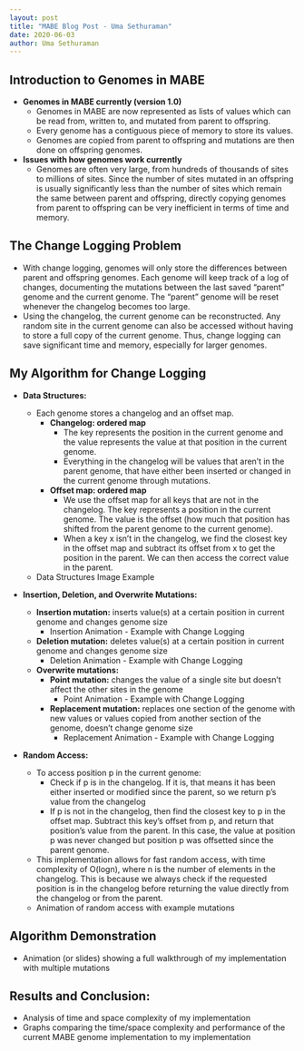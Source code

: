 ```yaml
---
layout: post
title: "MABE Blog Post - Uma Sethuraman"
date: 2020-06-03
author: Uma Sethuraman
---
```


## Introduction to Genomes in MABE
- **Genomes in MABE currently (version 1.0)**
    - Genomes in MABE are now represented as lists of values which can be read from, written to, and mutated from parent to offspring.
    - Every genome has a contiguous piece of memory to store its values. 
    - Genomes are copied from parent to offspring and mutations are then done on offspring genomes.
- **Issues with how genomes work currently**
    - Genomes are often very large, from hundreds of thousands of sites to millions of sites. Since the number of sites mutated in an offspring is usually significantly less than the number of sites which remain the same between parent and offspring, directly copying genomes from parent to offspring can be very inefficient in terms of time and memory. 

## The Change Logging Problem
- With change logging, genomes will only store the differences between parent and offspring genomes. Each genome will keep track of a log of changes, documenting the mutations between the last saved “parent” genome and the current genome. The “parent” genome will be reset whenever the changelog becomes too large. 
- Using the changelog, the current genome can be reconstructed. Any random site in the current genome can also be accessed without having to store a full copy of the current genome. Thus, change logging can save significant time and memory, especially for larger genomes. 

## My Algorithm for Change Logging
- **Data Structures:**
  - Each genome stores a changelog and an offset map.
    - **Changelog: ordered map**
      - The key represents the position in the current genome and the value represents the value at that position in the current genome.
      - Everything in the changelog will be values that aren’t in the parent genome, that have either been inserted or changed in the current genome through mutations.
    - **Offset map: ordered map**
      - We use the offset map for all keys that are not in the changelog. The key represents a position in the current genome. The value is the offset (how much that position has shifted from the parent genome to the current genome). 
      - When a key x isn’t in the changelog, we find the closest key in the offset map and subtract its offset from x to get the position in the parent. We can then access the correct value in the parent.
  - Data Structures Image Example

- **Insertion, Deletion, and Overwrite Mutations:**
  - **Insertion mutation:** inserts value(s) at a certain position in current genome and changes genome size
      - Insertion Animation - Example with Change Logging
  - **Deletion mutation:** deletes value(s) at a certain position in current genome and changes genome size
    - Deletion Animation - Example with Change Logging
  - **Overwrite mutations:**
    - **Point mutation:** changes the value of a single site but doesn’t affect the other sites in the genome
      - Point Animation - Example with Change Logging
    - **Replacement mutation:** replaces one section of the genome with new values or values copied from another section of the genome, doesn’t change genome size
      - Replacement Animation - Example with Change Logging
      
- **Random Access:**
  - To access position p in the current genome:
    - Check if p is in the changelog. If it is, that means it has been either inserted or modified since the parent, so we return p’s value from the changelog
    - If p is not in the changelog, then find the closest key to p in the offset map. Subtract this key’s offset from p, and return that position’s value from the parent. In this case, the value at position p was never changed but position p was offsetted since the parent genome.
  - This implementation allows for fast random access, with time complexity of O(logn), where n is the number of elements in the changelog. This is because we always check if the requested position is in the changelog before returning the value directly from the changelog or from the parent.
  - Animation of random access with example mutations
  
## Algorithm Demonstration
  - Animation (or slides) showing a full walkthrough of my implementation with multiple mutations
  
## Results and Conclusion: 
  - Analysis of time and space complexity of my implementation
  - Graphs comparing the time/space complexity and performance of the current MABE genome implementation to my implementation
